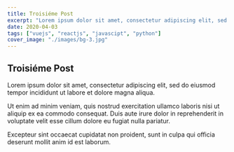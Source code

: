 ```yaml
---
title: Troisiéme Post
excerpt: "Lorem ipsum dolor sit amet, consectetur adipiscing elit, sed do eiusmod tempor incididunt ut labore et dolore magna aliqua."
date: 2020-04-03
tags: ["vuejs", "reactjs", "javascipt", "python"]
cover_image: "./images/bg-3.jpg"
---
```


## Troisiéme Post

Lorem ipsum dolor sit amet, consectetur adipiscing elit, sed do eiusmod tempor incididunt ut labore et dolore magna aliqua.

Ut enim ad minim veniam, quis nostrud exercitation ullamco laboris nisi ut aliquip ex ea commodo consequat. Duis aute irure dolor in reprehenderit in voluptate velit esse cillum dolore eu fugiat nulla pariatur.

Excepteur sint occaecat cupidatat non proident, sunt in culpa qui officia deserunt mollit anim id est laborum.

